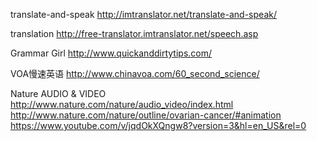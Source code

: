 translate-and-speak
http://imtranslator.net/translate-and-speak/

translation
http://free-translator.imtranslator.net/speech.asp

Grammar Girl
http://www.quickanddirtytips.com/

VOA慢速英语
http://www.chinavoa.com/60_second_science/

Nature AUDIO & VIDEO
http://www.nature.com/nature/audio_video/index.html   
http://www.nature.com/nature/outline/ovarian-cancer/#animation   
https://www.youtube.com/v/jqdOkXQngw8?version=3&hl=en_US&rel=0
